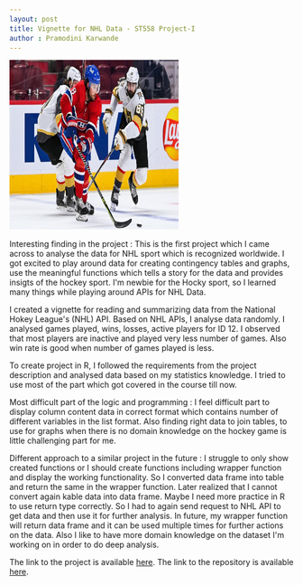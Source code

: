```yaml
---
layout: post
title: Vignette for NHL Data - ST558 Project-I
author : Pramodini Karwande
---
```



<img src="https://raw.githubusercontent.com/pkarwan/pkarwan.github.io/master/images/cut.jpg" width="300" height="300" />

Interesting finding in the project : 
This is the first project which I came across to analyse the data for NHL sport which is recognized worldwide. I got excited to  play around data for creating contingency tables and graphs, use the meaningful functions which tells a story for the data and provides insigts of the hockey sport. I'm newbie for the Hocky sport, so I learned many things while playing around APIs for NHL Data. 
	 
I created a vignette for reading and summarizing data from the National Hokey League's (NHL) API. Based on NHL APIs, I analyse data randomly. I analysed games played, wins, losses, active players for ID 12. I observed that most players are inactive and played very less number of games. Also win rate is good when number of games played is less.

To create project in R, I followed the requirements from the project description and analysed data based on my statistics knowledge. I tried to use most of the part which got covered in the course till now. 

Most difficult part of the logic and programming : 
I feel difficult part to display column content data in correct format which contains number of different variables in the list format. Also finding right data to join tables, to use for graphs when there is no domain knowledge on the hockey game is little challenging part for me.

Different approach to a similar project in the future : 
I struggle to only show created functions or I should create functions including wrapper function and display the working functionality. So I converted data frame into table and return the same in the wrapper function. Later realized that I cannot convert again kable data into data frame. Maybe I need more practice in R to use return type correctly. So I had to again send request to NHL API to get data and then use it for further analysis. In future, my wrapper function will return data frame and it can be used multiple times for further actions on the data. 
Also I like to have more domain knowledge on the dataset I'm working on in order to do deep analysis. 

The link to the project is available [here](https://pkarwan.github.io/ST558-Project1/).	
The link to the repository is available [here](https://github.com/pkarwan/ST558-Project1).
